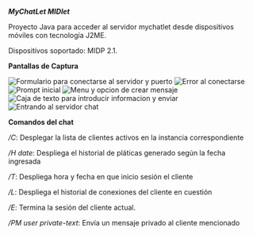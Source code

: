 ***MyChatLet MIDlet***

Proyecto Java para acceder al servidor mychatlet desde dispositivos móviles con tecnología J2ME.

Dispositivos soportado: MIDP 2.1.


**Pantallas de Captura**

![Formulario para conectarse al servidor y puerto](http://dl.dropbox.com/u/12074021/chatmidlet-java/chatmidlet-client-002.jpg)
![Error al conectarse](http://dl.dropbox.com/u/12074021/chatmidlet-java/chatmidlet-client-003.jpg)
![Prompt inicial](http://dl.dropbox.com/u/12074021/chatmidlet-java/chatmidlet-client-004.jpg)
![Menu y opcion de crear mensaje](http://dl.dropbox.com/u/12074021/chatmidlet-java/chatmidlet-client-005.jpg)
![Caja de texto para introducir informacion y enviar](http://dl.dropbox.com/u/12074021/chatmidlet-java/chatmidlet-client-006.jpg)
![Entrando al servidor chat](http://dl.dropbox.com/u/12074021/chatmidlet-java/chatmidlet-client-007.jpg)



**Comandos del chat**

*/C*: Desplegar la lista de clientes activos en la instancia correspondiente

*/H date*: Despliega el historial de pláticas generado según la fecha ingresada

*/T*: Despliega hora y fecha en que inicio sesión el cliente

*/L*: Despliega el historial de conexiones del cliente en cuestión

*/E*: Termina la sesión del cliente actual.

*/PM user private-text*: Envía un mensaje privado al cliente mencionado
